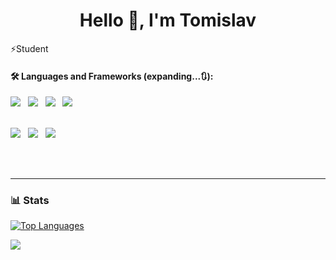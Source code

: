 <h1 align="center">Hello 👋, I'm Tomislav </h1>

⚡Student
<br>

#### 🛠️ Languages and Frameworks (expanding...🔃):

[![](https://img.shields.io/badge/HTML5-E34F26?style=for-the-badge&logo=html5&logoColor=white)](https://www.github.com/andrict05) &nbsp;
[![](https://img.shields.io/badge/CSS3-1572B6?style=for-the-badge&logo=css3&logoColor=white)](https://www.github.com/andrict05) &nbsp;
[![](https://img.shields.io/badge/JavaScript-f7df1e?logo=javascript&style=for-the-badge&logoColor=white)](https://www.github.com/andrict05) &nbsp;
[![](https://img.shields.io/badge/Java-%23ED8B00.svg?logo=openjdk&logoColor=white&style=for-the-badge)](https://www.github.com/andrict05) &nbsp;
<br><br>

[![](https://img.shields.io/badge/Node.js-6DA55F?logo=node.js&style=for-the-badge&logoColor=white)](https://www.github.com/andrict05) &nbsp;
[![](https://img.shields.io/badge/React-%2320232a.svg?logo=react&style=for-the-badge&logoColor=%2361DAFB)](https://www.github.com/andrict05) &nbsp;
[![](https://img.shields.io/badge/Express.js-%23404d59.svg?logo=express&logoColor=%2361DAFB&style=for-the-badge)](https://www.github.com/andrict05) &nbsp;
[![]()](https://www.github.com/andrict05) &nbsp;
[![]()](https://www.github.com/andrict05) &nbsp;
[![]()](https://www.github.com/andrict05) &nbsp;


<br><br>

---

### 📊 Stats

[![Top Languages](https://github-readme-stats.vercel.app/api/top-langs/?username=andrict05&layout=compact)](https://www.github.com/andrict05)
<br>

![](https://github-profile-summary-cards.vercel.app/api/cards/profile-details?username=andrict05&theme=nord_bright)
